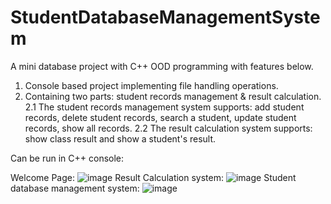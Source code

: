 # StudentDatabaseManagementSystem

A mini database project with C++ OOD programming with features below.
1. Console based project implementing file handling operations.
2. Containing two parts: student records management & result calculation.
2.1 The student records management system supports: add student records, delete student records, search a student, update student records, show all records.
2.2 The result calculation system supports: show class result and show a student's result.

Can be run in C++ console:

Welcome Page:
![image](https://user-images.githubusercontent.com/36254120/143315185-7a1ab4fd-7969-4c03-a6e2-c626c8246be0.png)
Result Calculation system:
![image](https://user-images.githubusercontent.com/36254120/143315243-0a935d5d-d1f9-48d1-84e4-515d50b69d09.png)
Student database management system:
![image](https://user-images.githubusercontent.com/36254120/143315305-b985d2fe-af09-4cb1-aaed-685f8f611317.png)

